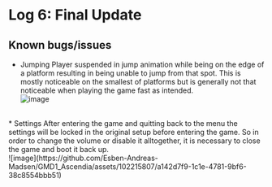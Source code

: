 # Log 6: Final Update


## Known bugs/issues

* Jumping
Player suspended in jump animation while being on the edge of a platform resulting in being unable to jump from that spot. This is mostly noticeable on the smallest of platforms but is generally not that noticeable when playing the game fast as intended. </br>
![image](https://github.com/Esben-Andreas-Madsen/GMD1_Ascendia/assets/102215807/1d28d315-afdb-44e8-8b67-1ece2ed1fe10)
</br>
* Settings
After entering the game and quitting back to the menu the settings will be locked in the original setup before entering  the game. So in order to change the volume or disable it alltogether, it is necessary to close the game and boot it back up. </br> ![image](https://github.com/Esben-Andreas-Madsen/GMD1_Ascendia/assets/102215807/a142d7f9-1c1e-4781-9bf6-38c8554bbb51) </br>





